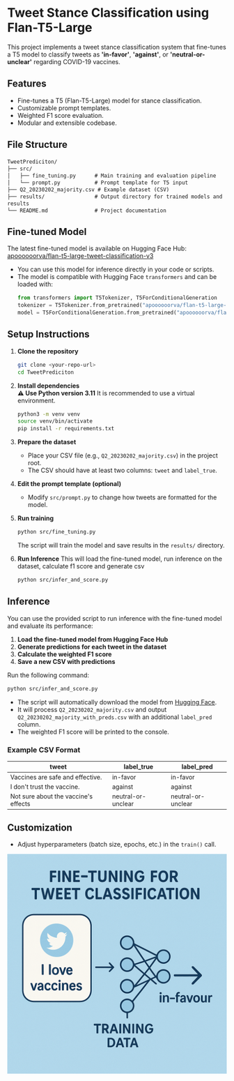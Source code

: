 # Tweet Stance Classification using Flan-T5-Large

This project implements a tweet stance classification system that fine-tunes a T5 model to classify tweets as **'in-favor'**, **'against'**, or **'neutral-or-unclear'** regarding COVID-19 vaccines.

## Features

- Fine-tunes a T5 (Flan-T5-Large) model for stance classification.
- Customizable prompt templates.
- Weighted F1 score evaluation.
- Modular and extensible codebase.

## File Structure

```
TweetPrediciton/
├── src/
│   ├── fine_tuning.py      # Main training and evaluation pipeline
│   └── prompt.py           # Prompt template for T5 input
├── Q2_20230202_majority.csv # Example dataset (CSV)
├── results/                # Output directory for trained models and results
└── README.md               # Project documentation
```
## Fine-tuned Model

The latest fine-tuned model is available on Hugging Face Hub:  
[apoooooorva/flan-t5-large-tweet-classification-v3](https://huggingface.co/apoooooorva/flan-t5-large-tweet-classification-v3)

- You can use this model for inference directly in your code or scripts.
- The model is compatible with Hugging Face `transformers` and can be loaded with:
  ```python
  from transformers import T5Tokenizer, T5ForConditionalGeneration
  tokenizer = T5Tokenizer.from_pretrained("apoooooorva/flan-t5-large-tweet-classification-v3")
  model = T5ForConditionalGeneration.from_pretrained("apoooooorva/flan-t5-large-tweet-classification-v3")
  ```


## Setup Instructions

1. **Clone the repository**  
   ```bash
   git clone <your-repo-url>
   cd TweetPrediciton
   ```

2. **Install dependencies**  
   **⚠️ Use Python version 3.11**
   It is recommended to use a virtual environment.
   ```bash
   python3 -m venv venv
   source venv/bin/activate
   pip install -r requirements.txt
   ```

3. **Prepare the dataset**  
   - Place your CSV file (e.g., `Q2_20230202_majority.csv`) in the project root.
   - The CSV should have at least two columns: `tweet` and `label_true`.

4. **Edit the prompt template (optional)**  
   - Modify `src/prompt.py` to change how tweets are formatted for the model.

5. **Run training**  
   ```bash
   python src/fine_tuning.py
   ```

   The script will train the model and save results in the `results/` directory.
6. **Run Inference** 
This will load the fine-tuned model, run inference on the dataset, calculate f1 score and generate csv
   ```bash
   python src/infer_and_score.py
   ```
## Inference

You can use the provided script to run inference with the fine-tuned model and evaluate its performance:

1. **Load the fine-tuned model from Hugging Face Hub**
2. **Generate predictions for each tweet in the dataset**
3. **Calculate the weighted F1 score**
4. **Save a new CSV with predictions**

Run the following command:
```bash
python src/infer_and_score.py
```

- The script will automatically download the model from [Hugging Face](https://huggingface.co/apoooooorva/flan-t5-large-tweet-classification-v3).
- It will process `Q2_20230202_majority.csv` and output `Q2_20230202_majority_with_preds.csv` with an additional `label_pred` column.
- The weighted F1 score will be printed to the console.

### Example CSV Format

| tweet                                | label_true           | label_pred           |
|--------------------------------------|----------------------|----------------------|
| Vaccines are safe and effective.     | in-favor             | in-favor             |
| I don't trust the vaccine.           | against              | against              |
| Not sure about the vaccine's effects | neutral-or-unclear   | neutral-or-unclear   |

## Customization

- Adjust hyperparameters (batch size, epochs, etc.) in the `train()` call.


![Alt text](/image_for_fun.png)



